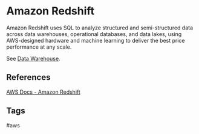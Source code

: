 # Amazon Redshift

Amazon Redshift uses SQL to analyze structured and semi-structured data across data warehouses, operational databases, and data lakes, using AWS-designed hardware and machine learning to deliver the best price performance at any scale. 

See [Data Warehouse](https://github.com/EliotKhachi//publicZk/tree/main/202309120502).  

## References
[AWS Docs - Amazon Redshift](https://aws.amazon.com/redshift/)

## Tags
#aws
